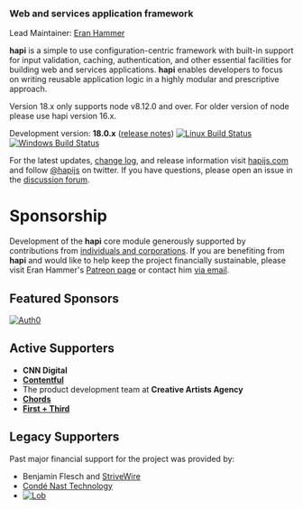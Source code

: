 ### Web and services application framework

Lead Maintainer: [Eran Hammer](https://github.com/hueniverse)

**hapi** is a simple to use configuration-centric framework with built-in support for input validation, caching,
authentication, and other essential facilities for building web and services applications. **hapi** enables
developers to focus on writing reusable application logic in a highly modular and prescriptive approach. 

Version 18.x only supports node v8.12.0 and over. For older version of node please use hapi version 16.x.

Development version: **18.0.x** ([release notes](https://github.com/hapijs/hapi/issues?labels=release+notes&page=1&state=closed)) 
[![Linux Build Status](https://secure.travis-ci.org/hapijs/hapi.svg?branch=master)](https://travis-ci.org/hapijs/hapi)
[![Windows Build Status](https://ci.appveyor.com/api/projects/status/github/hapijs/hapi?branch=master&svg=true)](https://ci.appveyor.com/project/hueniverse/hapi)

For the latest updates, [change log](https://hapijs.com/updates), and release information visit [hapijs.com](https://hapijs.com) and follow [@hapijs](https://twitter.com/hapijs) on twitter. If you have questions, please open an issue in the
[discussion forum](https://github.com/hapijs/discuss).

# Sponsorship

Development of the **hapi** core module generously supported by contributions from [individuals and corporations](https://github.com/hapijs/hapi/blob/master/SPONSORS.md).
If you are benefiting from **hapi** and would like to help keep the project financially sustainable, please visit
Eran Hammer's [Patreon page](https://www.patreon.com/eranhammer) or contact him [via email](mailto:eran@hammer.io).

## Featured Sponsors

[![Auth0](https://user-images.githubusercontent.com/56631/31878562-5c64483a-b78f-11e7-92da-5a991ebb302d.png)](https://bit.ly/auth0h-rn)

## Active Supporters

- **CNN Digital**
- **[Contentful](https://www.contentful.com/)**
- The product development team at **Creative Artists Agency**
- **[Chords](https://getonchords.com)**
- **[First + Third](https://firstandthird.com)**

## Legacy Supporters

Past major financial support for the project was provided by:
- Benjamin Flesch and [StriveWire](https://strivewire.com/)
- [Condé Nast Technology](https://technology.condenast.com/)
- [![Lob](https://user-images.githubusercontent.com/56631/42724877-60d54714-872f-11e8-97e9-07726418f41f.png)](https://lob.com/)
